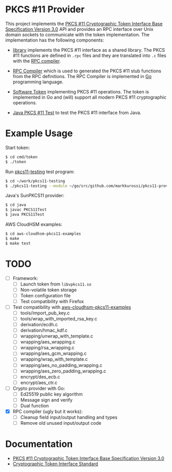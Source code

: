 # PKCS #11 Provider

This project implements the [PKCS #11 Cryptographic Token Interface
Base Specification Version
3.0](https://docs.oasis-open.org/pkcs11/pkcs11-base/v3.0/pkcs11-base-v3.0.html)
API and provides an RPC interface over Unix domain sockets to
communicate with the token implementation. The implementation has the
following components:

 - [library](library/) implements the PKCS #11 interface as a shared
   library. The PKCS #11 functions are defined in `.rpc` files and
   they are translated into `.c` files with the [RPC
   compiler](cmd/rpcc/).

 - [RPC Compiler](cmd/rpcc/) which is used to generated the PKCS #11
   stub functions from the RPC definitions. The RPC Compiler is
   implemented in [Go](https://golang.org/) programming language.

 - [Software Token](cmd/token/) implementing PKCS #11 operations. The
   token is implemented in Go and (will) support all modern PKCS #11
   cryptographic operations.

 - [Java PKCS #11 Test](java/) to test the PKCS #11 interface from
   Java.

# Example Usage

Start token:

```sh
$ cd cmd/token
$ ./token
```

Run [pkcs11-testing](https://github.com/markkurossi/pkcs11-testing)
test program:

```sh
$ cd ~/work/pkcs11-testing
$ ./pkcs11-testing --module ~/go/src/github.com/markkurossi/pkcs11-provider/library/libvpkcs11.so --slot 0 --pin 1111 --test-all
```

Java's SunPKCS11 provider:

``` sh
$ cd java
$ javac PKCS11Test
$ java PKCS11Test
```

AWS CloudHSM examples:

``` sh
$ cd aws-cloudhsm-pkcs11-examples
$ make
$ make test
```

# TODO

 - [ ] Framework:
   - [ ] Launch token from `libvpkcs11.so`
   - [ ] Non-volatile token storage
   - [ ] Token configuration file
   - [ ] Test compatibility with Firefox
 - [ ] Test compatibility with [aws-cloudhsm-pkcs11-examples](https://github.com/aws-samples/aws-cloudhsm-pkcs11-examples)
   - [ ] tools/import_pub_key.c
   - [ ] tools/wrap_with_imported_rsa_key.c
   - [ ] derivation/ecdh.c
   - [ ] derivation/hmac_kdf.c
   - [ ] wrapping/unwrap_with_template.c
   - [ ] wrapping/aes_wrapping.c
   - [ ] wrapping/rsa_wrapping.c
   - [ ] wrapping/aes_gcm_wrapping.c
   - [ ] wrapping/wrap_with_template.c
   - [ ] wrapping/aes_no_padding_wrapping.c
   - [ ] wrapping/aes_zero_padding_wrapping.c
   - [ ] encrypt/des_ecb.c
   - [ ] encrypt/aes_ctr.c
 - [ ] Crypto provider with Go:
   - [ ] Ed25519 public key algorithm
   - [ ] Message sign and verify
   - [ ] Dual function
 - [X] RPC compiler (ugly but it works):
   - [ ] Cleanup field input/output handling and types
   - [ ] Remove old unused input/output code

# Documentation

 - [PKCS #11 Cryptographic Token Interface
Base Specification Version
3.0](https://docs.oasis-open.org/pkcs11/pkcs11-base/v3.0/pkcs11-base-v3.0.html)
 - [Cryptographic Token Interface
   Standard](https://www.cryptsoft.com/pkcs11doc/v230/)
